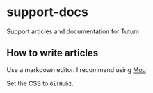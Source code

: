 support-docs
============

Support articles and documentation for Tutum

## How to write articles

Use a markdown editor. I recommend using [Mou](http://25.io/mou/)

Set the CSS to `GitHub2`. 
